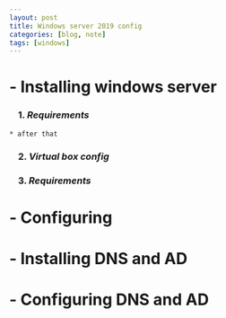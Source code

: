 ```yaml
---
layout: post
title: Windows server 2019 config
categories: [blog, note]
tags: [windows]
---
```


# - Installing windows server

### &nbsp;&nbsp;&nbsp; **1.** _Requirements_

    * after that

### &nbsp;&nbsp;&nbsp; **2.** _Virtual box config_

### &nbsp;&nbsp;&nbsp; **3.** _Requirements_

# - Configuring

# - Installing DNS and AD

# - Configuring DNS and AD
